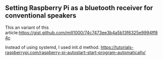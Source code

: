 ## Setting Raspberry Pi as a bluetooth receiver for conventional speakers
This an variant of this article:https://gist.github.com/mill1000/74c7473ee3b4a5b13f6325e9994ff84c

Instead of using systemd, I used init.d method.
https://tutorials-raspberrypi.com/raspberry-pi-autostart-start-program-automatically/
